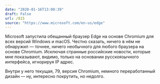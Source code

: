 ```yaml
---
date: "2020-01-16T13:00:39"
draft: False
url: /815
source: "https://www.microsoft.com/en-us/edge"
---
```


Microsoft запустила обещанный браузер Edge на основе Chromium для всех версий Windows и macOS. Честно сказать, ничего в нём не обнаружил — точнее, ничего необычного для любого браузера на основе Chromium. Исключая странные российские новости, которые мне показывают, видимо, только на основании русскоязычного интерфейса, игнорируя IP адрес. 

Внутри у него текущая, 79, версия Chromium, немного переработанный дизайн — ну, интересно покрутить, но недолго.
